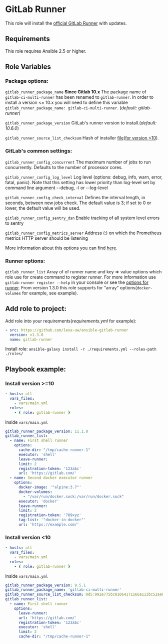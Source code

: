 GitLab Runner 
=============

This role will install the [official GitLab Runner](https://gitlab.com/gitlab-org/gitlab-runner) with updates.

Requirements
------------

This role requires Ansible 2.5 or higher.

Role Variables
--------------

### Package options:

`gitlab_runner_package_name`
**Since Gitlab 10.x** The package name of `gitlab-ci-multi-runner` has been renamed to `gitlab-runner`. In order to install 
a version <= 10.x you will need to define this variable `gitlab_runner_package_name: gitlab-ci-multi-runner`. 
(_default: gitlab-runner_)

`gitlab_runner_package_version`
GitLab's runner version to install.(_default: 10.6.0_)

`gitlab_runner_source_list_checksum`
Hash of installer [file](https://packages.gitlab.com/install/repositories/runner/gitlab-runner/script.deb.sh)([for 
version <10](https://packages.gitlab.com/install/repositories/runner/gitlab-ci-multi-runner/script.deb.sh)).

### GitLab's common settings:

`gitlab_runner_config_concurrent`
The maximum number of jobs to run concurrently. Defaults to the number of processor cores.

`gitlab_runner_config_log_level`
Log level (options: debug, info, warn, error, fatal, panic). Note that this setting has lower priority than log-level set by 
command line argument --debug, -l or --log-level

`gitlab_runner_config_check_interval`
Defines the interval length, in seconds, between new jobs check. The default value is 3; if set to 0 or lower, the default value will be used.

`gitlab_runner_config_sentry_dsn`
Enable tracking of all system level errors to sentry

`gitlab_runner_config_metrics_server`
Address (<host>:<port>) on which the Prometheus metrics HTTP server should be listening

More information about this options you can find 
[here](https://docs.gitlab.com/runner/configuration/advanced-configuration.html#the-global-section).

### Runner options:
`gitlab_runner_list`
Array of of runner name and key => value options which role use for create command to register runner.
For more information use `gitlab-runner register --help` in your console 
or see the [options for runner](https://docs.gitlab.com/runner/configuration/advanced-configuration.html#the-runners-section).
From version 1.3.0 this role supports for "array" options(```docker-volumes``` for example, see example).

Add role to project:
----------------
Add role into your requirements(_requirements.yml_ for example):
```yaml
- src: https://github.com/lexa-uw/ansible-gitlab-runner
  version: v1.3.0
  name: gitlab-runner
```

Install role: `ansible-galaxy install -r ./requirements.yml --roles-path ./roles/`

Playbook example:
----------------
### Install version >=10
```yaml
- hosts: all
  vars_files:
    - vars/main.yml
  roles:
    - { role: gitlab-runner }
```

Inside `vars/main.yml`
```yaml
gitlab_runner_package_version: 11.1.0
gitlab_runner_list:
  - name: First shell runner
    options:
      cache-dir: "/tmp/cache-runner-1"
      executor: 'shell'
      leave-runner:
      limit: 2
      registration-token: '123abc'
      url: 'https://gitlab.com/'
  - name: Second docker executor runner
    options:
      docker-image: '"alpine:3.7"'
      docker-volumes:
        - "/var/run/docker.sock:/var/run/docker.sock"
      executor: 'docker'
      leave-runner:
      limit: 2
      registration-token: '789xyz'
      tag-list: '"docker-in-docker"'
      url: 'https://example.com/'
```

### Install version <10
```yaml
- hosts: all
  vars_files:
    - vars/main.yml
  roles:
    - { role: gitlab-runner }
```

Inside `vars/main.yml`
```yaml
gitlab_runner_package_version: 9.5.1
gitlab_runner_package_name: 'gitlab-ci-multi-runner'
gitlab_runner_source_list_checksum: md5:092e775bc01064171166a113bc52aa09
gitlab_runner_list:
  - name: First shell runner
    options:
      leave-runner:
      url: 'https://gitlab.com/'
      registration-token: '123abc'
      executor: 'shell'
      limit: 2
      cache-dir: "/tmp/cache-runner-1"
```
